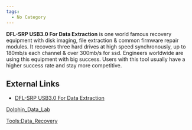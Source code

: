 ```yaml
---
tags:
  - No Category
---
```

**DFL-SRP USB3.0 For Data Extraction** is one world famous recovery
equipment with disk imaging, file extraction & common firmware repair
modules. It recovers three hard drives at high speed synchronously, up
to 180mb/s each channel & over 300mb/s for ssd. Engineers worldwide are
using this equipment with big success. Users with this tool usually have
a higher success rate and stay more competitive.

## External Links

- [DFL-SRP USB3.0 For Data
  Extraction](http://www.dolphindatalab.com/product/dfl-srp-usb3-0-for-data-extraction/)

[Dolphin_Data_Lab](dolphin_data_lab.md)

[Tools:Data_Recovery](tools:data_recovery.md)